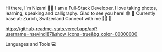 Hi there, I'm Nizami 👋🏻 
I am a Full-Stack Developer. I love taking photos, learning, speaking and calligraphy. 
Glad to see you here! 😄 
📍 Currently base at: Zurich, Switzerland
Connect with me 🙋🏼‍♀️ 
   
https://github-readme-stats.vercel.app/api?username=nsevindi87&show_icons=true&bg_color=00000000


Languages and Tools 💻 
                    
